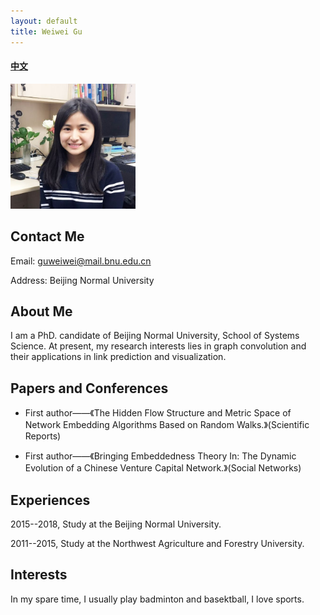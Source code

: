 ```yaml
---
layout: default
title: Weiwei Gu
---
```


#### [中文](https://bnusss.github.io/person/gu-wei-wei-zh.html)


<img src="/img/people/guweiwei.png" height="200px" width="200px" />


## Contact Me

Email: guweiwei@mail.bnu.edu.cn

Address: Beijing Normal University


## About Me

I am a PhD. candidate of Beijing Normal University, School of Systems Science. At present, my research interests lies in graph convolution and their applications in link prediction and visualization.

## Papers and Conferences

- First author——《The Hidden Flow Structure and Metric Space of Network Embedding Algorithms Based on Random Walks.》(Scientific Reports)

- First author——《Bringing Embeddedness Theory In: The Dynamic Evolution of a Chinese Venture Capital Network.》(Social Networks) 

## Experiences

2015--2018, Study at the Beijing Normal University. 

2011--2015, Study at the Northwest Agriculture and Forestry University.

## Interests

In my spare time, I usually play badminton and basektball, I love sports.
